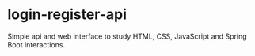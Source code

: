 # login-register-api
Simple api and web interface to study HTML, CSS, JavaScript and Spring Boot interactions.
